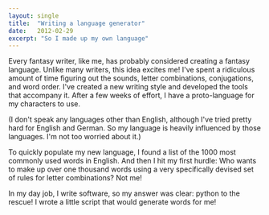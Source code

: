 ```yaml
---
layout: single
title:  "Writing a language generator"
date:   2012-02-29
excerpt: "So I made up my own language"
---
```


Every fantasy writer, like me, has probably considered creating a fantasy
language. Unlike many writers, this idea excites me! I've spent a ridiculous
amount of time figuring out the sounds, letter combinations, conjugations, and
word order. I've created a new writing style and developed the tools that
accompany it. After a few weeks of effort, I have a proto-language for my
characters to use.

(I don't speak any languages other than English, although
I've tried pretty hard for English and German. So my language is heavily
influenced by those languages. I'm not too worried about it.)

To quickly populate my new language, I found a list of the 1000 most commonly
used words in English. And then I hit my first hurdle: Who wants to make up
over one thousand words using a very specifically devised set of rules for
letter combinations? Not me!

In my day job, I write software, so my answer was clear: python to the rescue!
I wrote a little script that would generate words for me!
